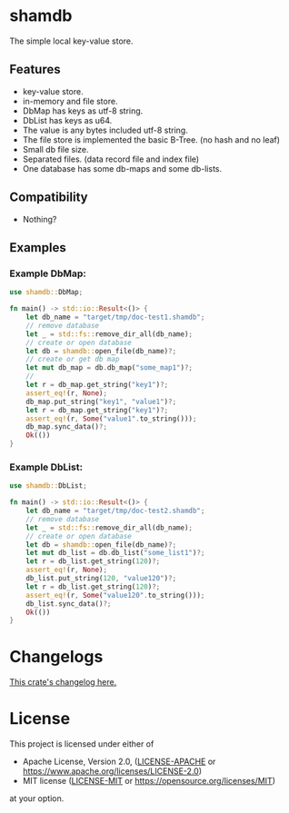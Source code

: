 # shamdb

The simple local key-value store.

## Features

- key-value store.
- in-memory and file store.
- DbMap has keys as utf-8 string.
- DbList has keys as u64.
- The value is any bytes included utf-8 string.
- The file store is implemented the basic B-Tree. (no hash and no leaf)
- Small db file size.
- Separated files. (data record file and index file)
- One database has some db-maps and some db-lists.

## Compatibility

- Nothing?

## Examples

### Example DbMap:

```rust
use shamdb::DbMap;

fn main() -> std::io::Result<()> {
    let db_name = "target/tmp/doc-test1.shamdb";
    // remove database
    let _ = std::fs::remove_dir_all(db_name);
    // create or open database
    let db = shamdb::open_file(db_name)?;
    // create or get db map
    let mut db_map = db.db_map("some_map1")?;
    //
    let r = db_map.get_string("key1")?;
    assert_eq!(r, None);
    db_map.put_string("key1", "value1")?;
    let r = db_map.get_string("key1")?;
    assert_eq!(r, Some("value1".to_string()));
    db_map.sync_data()?;
    Ok(())
}
```

### Example DbList:

```rust
use shamdb::DbList;

fn main() -> std::io::Result<()> {
    let db_name = "target/tmp/doc-test2.shamdb";
    // remove database
    let _ = std::fs::remove_dir_all(db_name);
    // create or open database
    let db = shamdb::open_file(db_name)?;
    let mut db_list = db.db_list("some_list1")?;
    let r = db_list.get_string(120)?;
    assert_eq!(r, None);
    db_list.put_string(120, "value120")?;
    let r = db_list.get_string(120)?;
    assert_eq!(r, Some("value120".to_string()));
    db_list.sync_data()?;
    Ok(())
}
```


# Changelogs

[This crate's changelog here.](https://github.com/aki-akaguma/shamdb/blob/main/CHANGELOG.md)

# License

This project is licensed under either of

 * Apache License, Version 2.0, ([LICENSE-APACHE](LICENSE-APACHE) or
   https://www.apache.org/licenses/LICENSE-2.0)
 * MIT license ([LICENSE-MIT](LICENSE-MIT) or
   https://opensource.org/licenses/MIT)

at your option.

